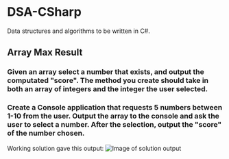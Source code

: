 # DSA-CSharp
Data structures and algorithms to be written in C#.

## Array Max Result
### Given an array select a number that exists, and output the computated "score". The method you create should take in both an array of integers and the integer the user selected.
### Create a Console application that requests 5 numbers between 1-10 from the user. Output the array to the console and ask the user to select a number. After the selection, output the "score" of the number chosen.

Working solution gave this output:
![Image of solution output](images/MaxArraySnip.PNG)
